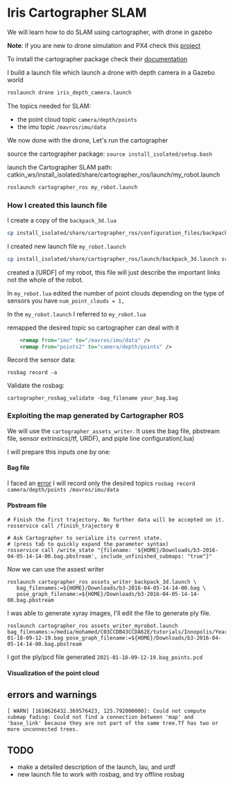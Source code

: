 # Iris Cartographer SLAM

We will learn how to do SLAM using cartographer, with drone in gazebo

**Note**: if you are new to drone simulation and PX4 check this [project](https://github.com/mohamedsayed18/Drone_simulation)

To install the cartographer package check their [documentation](https://google-cartographer-ros.readthedocs.io/en/latest/index.html)

I build a launch file which launch a drone with depth camera in a Gazebo world

``` bash
roslaunch drone iris_depth_camera.launch
```

The topics needed for SLAM:

* the point cloud topic `camera/depth/points`
* the imu topic `/mavros/imu/data`

We now done with the drone, Let's run the cartographer

source the cartographer package:
`source install_isolated/setup.bash`

launch the Cartographer SLAM path: catkin_ws/install_isolated/share/cartographer_ros/launch/my_robot.launch

```bash
roslaunch cartographer_ros my_robot.launch
```

### How I created this launch file

I create a copy of the `backpack_3d.lua`

```bash
cp install_isolated/share/cartographer_ros/configuration_files/backpack_3d.lua src/drone_pkg/config/my_robot.lua
```

I created new launch file `my_robot.launch`

```bash
cp install_isolated/share/cartographer_ros/launch/backpack_3d.launch src/drone_pkg/launch/my_robot.launch
```

created a [URDF] of my robot, this file will just describe the important links not the whole of the robot.

In `my_robot.lua` edited the number of point clouds depending on the type of sensors you have
`num_point_clouds = 1,`

In the `my_robot.launch` I referred to `my_robot.lua`

remapped the desired topic so cartographer can deal with it

```xml
    <remap from="imu" to="/mavros/imu/data" />
    <remap from="points2" to="camera/depth/points" />
```

Record the sensor data:

`rosbag record -a`

Validate the rosbag:

`cartographer_rosbag_validate -bag_filename your_bag.bag`

### Exploiting the map generated by Cartographer ROS

We will use the `cartographer_assets_writer`. It uses the bag file, pbstream file,
sensor extrinsics(/tf, URDF), and piple line configuration(.lua)

I will prepare this inputs one by one:

#### Bag file

I faced an [error](https://github.com/IntelRealSense/realsense-ros/issues/1076#issuecomment-586702026)
I will record only the desired topics `rosbag record camera/depth/points /mavros/imu/data`

#### Pbstream file

```
# Finish the first trajectory. No further data will be accepted on it.
rosservice call /finish_trajectory 0

# Ask Cartographer to serialize its current state.
# (press tab to quickly expand the parameter syntax)
rosservice call /write_state "{filename: '${HOME}/Downloads/b3-2016-04-05-14-14-00.bag.pbstream', include_unfinished_submaps: "true"}"
```

Now we can use the assest writer
```
roslaunch cartographer_ros assets_writer_backpack_3d.launch \
   bag_filenames:=${HOME}/Downloads/b3-2016-04-05-14-14-00.bag \
   pose_graph_filename:=${HOME}/Downloads/b3-2016-04-05-14-14-00.bag.pbstream
```

I was able to generate xyray images, I'll edit the file to generate ply file.

```
roslaunch cartographer_ros assets_writer_myrobot.launch bag_filenames:=/media/mohamed/C03CCDB43CCDA62E/tutorials/Innopolis/Year_2/Project/drone_ws/src/drone/bagfiles/2021-01-18-09-12-19.bag pose_graph_filename:=${HOME}/Downloads/b3-2016-04-05-14-14-00.bag.pbstream
```

I got the ply/pcd file generated `2021-01-18-09-12-19.bag_points.pcd`

#### Visualization of the point cloud



## errors and warnings

```
[ WARN] [1610626432.369576423, 125.792000000]: Could not compute submap fading: Could not find a connection between 'map' and 'base_link' because they are not part of the same tree.Tf has two or more unconnected trees.
```

## TODO

* make a detailed description of the launch, lau, and urdf
* new launch file to work with rosbag, and try offline rosbag